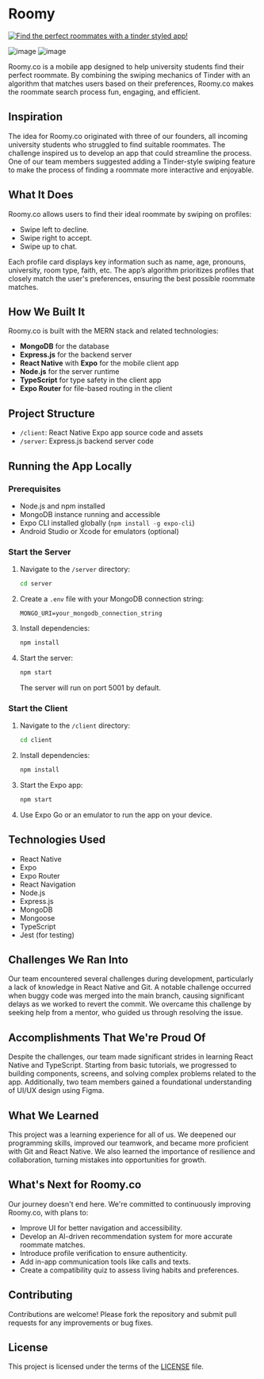 # Roomy

[![Find the perfect roommates with a tinder styled app!](https://ytcards.demolab.com/?id=4WEibEsgpv4&title=Find+the+perfect+roommates+with+a+tinder+styled+app!&lang=en&timestamp=1636628400&background_color=%230d1117&title_color=%23ffffff&stats_color=%23dedede&max_title_lines=1&width=500&border_radius=5&duration=436 "Find the perfect roommates with a tinder styled app!")](https://www.youtube.com/watch?v=4WEibEsgpv4)

![image](https://github.com/user-attachments/assets/e7205f2d-c2ef-4a6c-86fe-592e67881d14)
![image](https://github.com/user-attachments/assets/79f95982-3c1c-4a97-9003-bc88a2e74561)

Roomy.co is a mobile app designed to help university students find their perfect roommate. By combining the swiping mechanics of Tinder with an algorithm that matches users based on their preferences, Roomy.co makes the roommate search process fun, engaging, and efficient.

## Inspiration

The idea for Roomy.co originated with three of our founders, all incoming university students who struggled to find suitable roommates. The challenge inspired us to develop an app that could streamline the process. One of our team members suggested adding a Tinder-style swiping feature to make the process of finding a roommate more interactive and enjoyable.

## What It Does

Roomy.co allows users to find their ideal roommate by swiping on profiles:

- Swipe left to decline.
- Swipe right to accept.
- Swipe up to chat.

Each profile card displays key information such as name, age, pronouns, university, room type, faith, etc. The app’s algorithm prioritizes profiles that closely match the user's preferences, ensuring the best possible roommate matches.

## How We Built It

Roomy.co is built with the MERN stack and related technologies:

- **MongoDB** for the database
- **Express.js** for the backend server
- **React Native** with **Expo** for the mobile client app
- **Node.js** for the server runtime
- **TypeScript** for type safety in the client app
- **Expo Router** for file-based routing in the client

## Project Structure

- `/client`: React Native Expo app source code and assets
- `/server`: Express.js backend server code

## Running the App Locally

### Prerequisites

- Node.js and npm installed
- MongoDB instance running and accessible
- Expo CLI installed globally (`npm install -g expo-cli`)
- Android Studio or Xcode for emulators (optional)

### Start the Server

1. Navigate to the `/server` directory:
   ```bash
   cd server
   ```
2. Create a `.env` file with your MongoDB connection string:
   ```
   MONGO_URI=your_mongodb_connection_string
   ```
3. Install dependencies:
   ```bash
   npm install
   ```
4. Start the server:
   ```bash
   npm start
   ```
   The server will run on port 5001 by default.

### Start the Client

1. Navigate to the `/client` directory:
   ```bash
   cd client
   ```
2. Install dependencies:
   ```bash
   npm install
   ```
3. Start the Expo app:
   ```bash
   npm start
   ```
4. Use Expo Go or an emulator to run the app on your device.

## Technologies Used

- React Native
- Expo
- Expo Router
- React Navigation
- Node.js
- Express.js
- MongoDB
- Mongoose
- TypeScript
- Jest (for testing)

## Challenges We Ran Into

Our team encountered several challenges during development, particularly a lack of knowledge in React Native and Git. A notable challenge occurred when buggy code was merged into the main branch, causing significant delays as we worked to revert the commit. We overcame this challenge by seeking help from a mentor, who guided us through resolving the issue.

## Accomplishments That We're Proud Of

Despite the challenges, our team made significant strides in learning React Native and TypeScript. Starting from basic tutorials, we progressed to building components, screens, and solving complex problems related to the app. Additionally, two team members gained a foundational understanding of UI/UX design using Figma.

## What We Learned

This project was a learning experience for all of us. We deepened our programming skills, improved our teamwork, and became more proficient with Git and React Native. We also learned the importance of resilience and collaboration, turning mistakes into opportunities for growth.

## What's Next for Roomy.co

Our journey doesn't end here. We're committed to continuously improving Roomy.co, with plans to:

- Improve UI for better navigation and accessibility.
- Develop an AI-driven recommendation system for more accurate roommate matches.
- Introduce profile verification to ensure authenticity.
- Add in-app communication tools like calls and texts.
- Create a compatibility quiz to assess living habits and preferences.

## Contributing

Contributions are welcome! Please fork the repository and submit pull requests for any improvements or bug fixes.

## License

This project is licensed under the terms of the [LICENSE](LICENSE) file.
